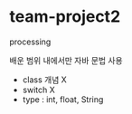# team-project2
processing

배운 범위 내에서만 자바 문법 사용
- class 개념 X
- switch X
- type : int, float, String
